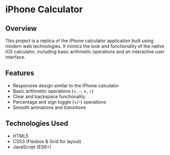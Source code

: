 # iPhone Calculator

## Overview
This project is a replica of the iPhone calculator application built using modern web technologies. It mimics the look and functionality of the native iOS calculator, including basic arithmetic operations and an interactive user interface.

## Features
- Responsive design similar to the iPhone calculator
- Basic arithmetic operations (+, -, ×, ÷)
- Clear and backspace functionality
- Percentage and sign toggle (+/-) operations
- Smooth animations and transitions

## Technologies Used
- HTML5
- CSS3 (Flexbox & Grid for layout)
- JavaScript (ES6+)

